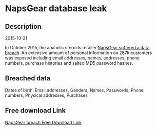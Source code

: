 # NapsGear database leak

## Description

2015-10-21

In October 2015, the anabolic steroids retailer <a href="https://thinksteroids.com/community/threads/warning-naps-customer-database-compromised.134375549/" target="_blank" rel="noopener">NapsGear suffered a data breach</a>. An extensive amount of personal information on 287k customers was exposed including email addresses, names, addresses, phone numbers, purchase histories and salted MD5 password hashes.

## Breached data

Dates of birth, Email addresses, Genders, Names, Passwords, Phone numbers, Physical addresses, Purchases

## Free download Link

[NapsGear breach Free Download Link](https://tinyurl.com/2b2k277t)
